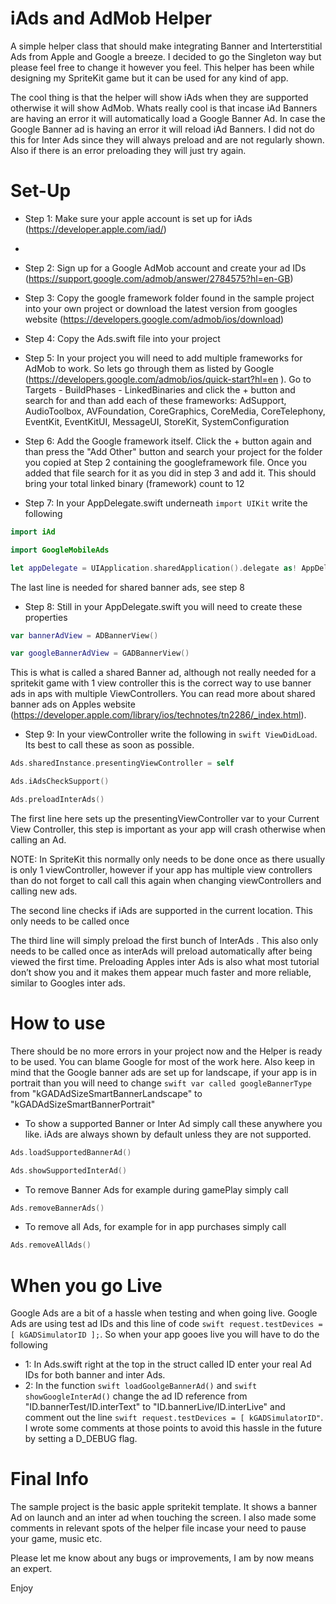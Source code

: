 # iAds and AdMob Helper

A simple helper class that should make integrating Banner and Interterstitial Ads from Apple and Google a breeze.
I decided to go the Singleton way but please feel free to change it however you feel. This helper has been while designing my SpriteKit game but it can be used for any kind of app.

The cool thing is that the helper will show iAds when they are supported otherwise it will show AdMob. 
Whats really cool is that incase iAd Banners are having an error it will automatically load a Google Banner Ad. In case the Google Banner ad is having an error it will reload iAd Banners. 
I did not do this for Inter Ads since they will always preload and are not regularly shown. Also if there is an error preloading they will just try again. 

# Set-Up

- Step 1: Make sure your apple account is set up for iAds (https://developer.apple.com/iad/)
- 
- Step 2: Sign up for a Google AdMob account and create your ad IDs (https://support.google.com/admob/answer/2784575?hl=en-GB)

- Step 3: Copy the google framework folder found in the sample project into your own project or download the latest version from googles website (https://developers.google.com/admob/ios/download)

- Step 4: Copy the Ads.swift file into your project

- Step 5: In your project you will need to add multiple frameworks for AdMob to work. So  lets go through them as listed by Google (https://developers.google.com/admob/ios/quick-start?hl=en
 ). Go to Targets - BuildPhases - LinkedBinaries and click the + button and search for and than add each of these frameworks: AdSupport, AudioToolbox, AVFoundation, CoreGraphics, CoreMedia, CoreTelephony, EventKit, EventKitUI, MessageUI, StoreKit, SystemConfiguration

- Step 6: Add the Google framework itself. 
 Click the + button again and than press the "Add Other" button and search your project for the folder you copied at Step 2 containing the googleframework file. Once you added that file search for it as you did in step 3 and add it. This should bring your total linked binary (framework) count to 12

- Step 7: In your AppDelegate.swift underneath ```import UIKit``` write the following
```swift
import iAd
```
```swift
import GoogleMobileAds
```
```swift
let appDelegate = UIApplication.sharedApplication().delegate as! AppDelegate
```

The last line is needed for shared banner ads, see step 8


- Step 8: Still in your AppDelegate.swift you will need to create these properties

```swift
var bannerAdView = ADBannerView()
```
```swift
var googleBannerAdView = GADBannerView()
```

This is what is called a shared Banner ad, although not really needed for a spritekit game with 1 view controller this is the correct way to use banner ads in aps with multiple ViewControllers. You can read more about shared banner ads on Apples website (https://developer.apple.com/library/ios/technotes/tn2286/_index.html).

- Step 9: In your viewController write the following in ```swift ViewDidLoad```. Its best to call these as soon as possible.
```swift
Ads.sharedInstance.presentingViewController = self
```
```swift
Ads.iAdsCheckSupport()
```
```swift
Ads.preloadInterAds()
```
The first line here sets up the presentingViewController var to your Current View Controller, this step is important as your app will crash otherwise when calling an Ad.

NOTE: In SpriteKit this normally only needs to be done once as there usually is only 1 viewController, however if your app has multiple view controllers than do not forget to call call this again when changing viewControllers and calling new ads. 

The second line checks if iAds are supported in the current location. This only needs to be called once

The third line will simply preload the first bunch of InterAds . This also only needs to be called once as interAds will preload automatically after being viewed the first time. Preloading Apples inter Ads is also what most tutorial don’t show you and it makes them appear much faster and more reliable, similar to Googles inter ads.


# How to use

There should be no more errors in your project now and the Helper is ready to be used. You can blame Google for most of the work here. Also keep in mind that the Google banner ads are set up for landscape, if your app is in portrait than you will need to change ```swift var called googleBannerType``` from "kGADAdSizeSmartBannerLandscape" to "kGADAdSizeSmartBannerPortrait"

- To show a supported Banner or Inter Ad simply call these anywhere you like. iAds are always shown by default unless they are not supported.
```swift
Ads.loadSupportedBannerAd()
```
```swift
Ads.showSupportedInterAd()
```
- To remove Banner Ads for example during gamePlay simply call 
```swift
Ads.removeBannerAds()
```
- To remove all Ads, for example for in app purchases simply call
```swift
Ads.removeAllAds()
```
# When you go Live 

Google Ads are a bit of a hassle when testing and when going live.
Google Ads are using test ad IDs and this line of code ```swift request.testDevices = [ kGADSimulatorID ];```.
So when your app gooes live you will have to do the following

- 1: In Ads.swift right at the top in the struct called ID enter your real Ad IDs for both banner and inter Ads.
- 2: In the function ```swift loadGoolgeBannerAd()``` and ```swift showGoogleInterAd()``` change the ad ID reference from "ID.bannerTest/ID.interText" to "ID.bannerLive/ID.interLive" and comment out the line ```swift request.testDevices = [ kGADSimulatorID"```. I wrote some comments at those points to avoid this hassle in the future by setting a D_DEBUG flag.


# Final Info

The sample project is the basic apple spritekit template. It shows a banner Ad on launch and an inter ad when touching the screen.
I also made some comments in relevant spots of the helper file incase your need to pause your game, music etc.

Please let me know about any bugs or improvements, I am by now means an expert. 

Enjoy



 
